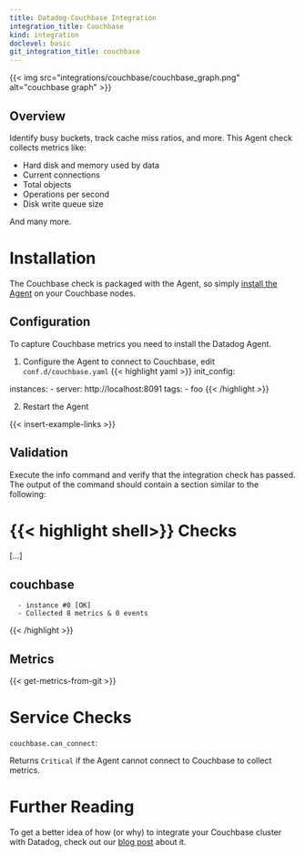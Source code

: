 ```yaml
---
title: Datadog-Couchbase Integration
integration_title: Couchbase
kind: integration
doclevel: basic
git_integration_title: couchbase
---
```


{{< img src="integrations/couchbase/couchbase_graph.png" alt="couchbase graph" >}}

## Overview

Identify busy buckets, track cache miss ratios, and more. This Agent check collects metrics like:

* Hard disk and memory used by data
* Current connections
* Total objects
* Operations per second
* Disk write queue size

And many more.

# Installation

The Couchbase check is packaged with the Agent, so simply [install the Agent](https://app.datadoghq.com/account/settings#agent) on your Couchbase nodes.

## Configuration 

To capture Couchbase metrics you need to install the Datadog Agent.

1. Configure the Agent to connect to Couchbase, edit `conf.d/couchbase.yaml`
{{< highlight yaml >}}
init_config:

instances:
    -   server: http://localhost:8091
        tags:
            -   foo
{{< /highlight >}}

2. Restart the Agent

{{< insert-example-links >}}

## Validation
Execute the info command and verify that the integration check has passed. The output of the command should contain a section similar to the following:

{{< highlight shell>}}
Checks
======

  [...]

  couchbase
  ---------
      - instance #0 [OK]
      - Collected 8 metrics & 0 events
{{< /highlight >}}

## Metrics

{{< get-metrics-from-git >}}

# Service Checks

`couchbase.can_connect`:

Returns `Critical` if the Agent cannot connect to Couchbase to collect metrics.

# Further Reading

To get a better idea of how (or why) to integrate your Couchbase cluster with Datadog, check out our [blog post](https://www.datadoghq.com/blog/monitoring-couchbase-performance-datadog/) about it.
